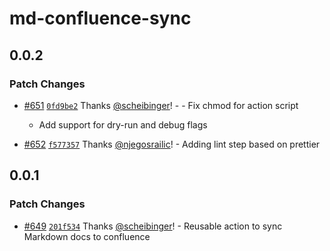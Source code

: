 # md-confluence-sync

## 0.0.2

### Patch Changes

- [#651](https://github.com/smartcontractkit/.github/pull/651)
  [`0fd9be2`](https://github.com/smartcontractkit/.github/commit/0fd9be26e1c0d896b300ce13732105e4e220bac9)
  Thanks [@scheibinger](https://github.com/scheibinger)! - - Fix chmod for
  action script

  - Add support for dry-run and debug flags

- [#652](https://github.com/smartcontractkit/.github/pull/652)
  [`f577357`](https://github.com/smartcontractkit/.github/commit/f5773579fbec745b6fac10ea6b38ab1393926bed)
  Thanks [@njegosrailic](https://github.com/njegosrailic)! - Adding lint step
  based on prettier

## 0.0.1

### Patch Changes

- [#649](https://github.com/smartcontractkit/.github/pull/649)
  [`201f534`](https://github.com/smartcontractkit/.github/commit/201f53447277bceabf3a815a0bb084f31328fa93)
  Thanks [@scheibinger](https://github.com/scheibinger)! - Reusable action to
  sync Markdown docs to confluence
